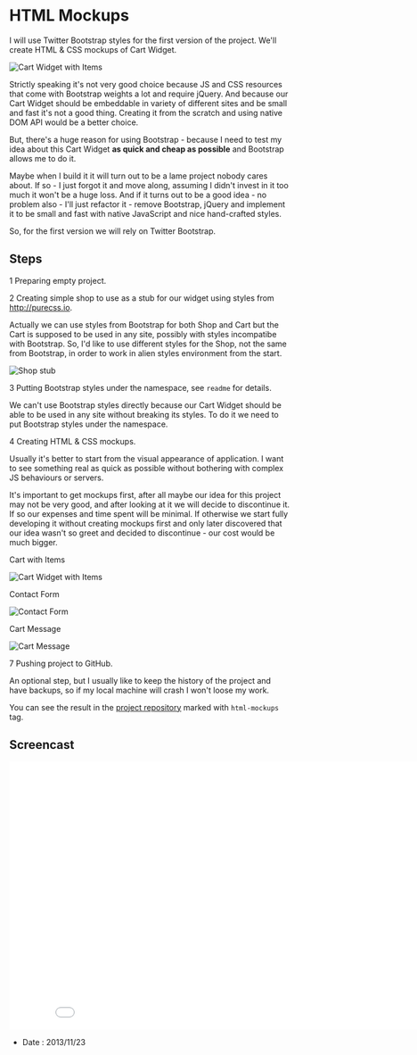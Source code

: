 # HTML Mockups

I will use Twitter Bootstrap styles for the first version of the project. We'll
create HTML & CSS mockups of Cart Widget.

![Cart Widget with Items](2-html-mockups/cart-with-items.png)

Strictly speaking it's not very good choice because JS and CSS resources that
come with Bootstrap weights a lot and require jQuery. And because
our Cart Widget should be embeddable in variety of different sites and be small
and fast it's not a good thing. Creating it from the scratch and using native
DOM API would be a better choice.

But, there's a huge reason for using Bootstrap - because I need to test my
idea about this Cart Widget **as quick and cheap as possible** and Bootstrap
allows me to do it.

Maybe when I build it it will turn out to be a lame project nobody cares about.
If so - I just forgot it and move along, assuming I didn't invest in it
too much it won't be a huge loss. And if it turns out to be a good idea -
no problem also - I'll just refactor it - remove Bootstrap, jQuery and implement
it to be small and fast with native JavaScript and nice hand-crafted styles.

So, for the first version we will rely on Twitter Bootstrap.

## Steps

1 Preparing empty project.

2 Creating simple shop to use as a stub for our widget using styles from
http://purecss.io.

Actually we can use styles from Bootstrap for both Shop and Cart but
the Cart is supposed to be used in any site, possibly with styles incompatibe
with Bootstrap. So, I'd like to use different styles for the Shop, not
the same from Bootstrap, in order to work in alien styles environment
from the start.

![Shop stub](2-html-mockups/shop-stub.png)

3 Putting Bootstrap styles under the namespace, see `readme` for details.

We can't use Bootstrap styles directly because our Cart Widget should be
able to be used in any site without breaking its styles. To do it we need to put
Bootstrap styles under the namespace.

4 Creating HTML & CSS mockups.

Usually it's better to start from the visual appearance of application. I want to
see something real as quick as possible without bothering with complex JS behaviours
or servers.

It's important to get mockups first, after all maybe our idea for this project may
not be very good, and after looking at it we will decide to discontinue it. If so
our expenses and time spent will be minimal. If otherwise we start fully developing
it without creating mockups first and only later discovered that our idea wasn't so
greet and decided to discontinue - our cost would be much bigger.

Cart with Items

![Cart Widget with Items](2-html-mockups/cart-with-items.png)

Contact Form

![Contact Form](2-html-mockups/contact-form.png)

Cart Message

![Cart Message](2-html-mockups/cart-message.png)

7 Pushing project to GitHub.

An optional step, but I usually like to keep the history of the project and have
backups, so if my local machine will crash I won't loose my work.

You can see the result in the [project repository](https://github.com/alexeypetrushin/salejs)
marked with `html-mockups` tag.

## Screencast

<iframe width="853" height="480" src="//www.youtube.com/embed/TilcurMfDcA" frameborder="0" allowfullscreen></iframe>

- Date  : 2013/11/23